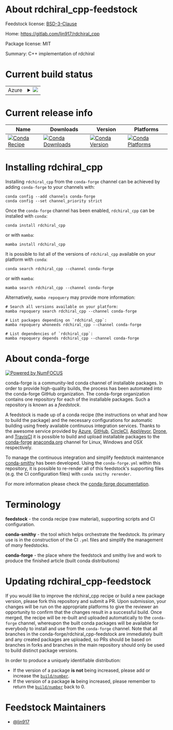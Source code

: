 About rdchiral_cpp-feedstock
============================

Feedstock license: [BSD-3-Clause](https://github.com/conda-forge/rdchiral_cpp-feedstock/blob/main/LICENSE.txt)

Home: https://gitlab.com/ljn917/rdchiral_cpp

Package license: MIT

Summary: C++ implementation of rdchiral

Current build status
====================


<table>
    
  <tr>
    <td>Azure</td>
    <td>
      <details>
        <summary>
          <a href="https://dev.azure.com/conda-forge/feedstock-builds/_build/latest?definitionId=14273&branchName=main">
            <img src="https://dev.azure.com/conda-forge/feedstock-builds/_apis/build/status/rdchiral_cpp-feedstock?branchName=main">
          </a>
        </summary>
        <table>
          <thead><tr><th>Variant</th><th>Status</th></tr></thead>
          <tbody><tr>
              <td>linux_64_python3.10.____cpython</td>
              <td>
                <a href="https://dev.azure.com/conda-forge/feedstock-builds/_build/latest?definitionId=14273&branchName=main">
                  <img src="https://dev.azure.com/conda-forge/feedstock-builds/_apis/build/status/rdchiral_cpp-feedstock?branchName=main&jobName=linux&configuration=linux%20linux_64_python3.10.____cpython" alt="variant">
                </a>
              </td>
            </tr><tr>
              <td>linux_64_python3.11.____cpython</td>
              <td>
                <a href="https://dev.azure.com/conda-forge/feedstock-builds/_build/latest?definitionId=14273&branchName=main">
                  <img src="https://dev.azure.com/conda-forge/feedstock-builds/_apis/build/status/rdchiral_cpp-feedstock?branchName=main&jobName=linux&configuration=linux%20linux_64_python3.11.____cpython" alt="variant">
                </a>
              </td>
            </tr><tr>
              <td>linux_64_python3.12.____cpython</td>
              <td>
                <a href="https://dev.azure.com/conda-forge/feedstock-builds/_build/latest?definitionId=14273&branchName=main">
                  <img src="https://dev.azure.com/conda-forge/feedstock-builds/_apis/build/status/rdchiral_cpp-feedstock?branchName=main&jobName=linux&configuration=linux%20linux_64_python3.12.____cpython" alt="variant">
                </a>
              </td>
            </tr><tr>
              <td>linux_64_python3.13.____cp313</td>
              <td>
                <a href="https://dev.azure.com/conda-forge/feedstock-builds/_build/latest?definitionId=14273&branchName=main">
                  <img src="https://dev.azure.com/conda-forge/feedstock-builds/_apis/build/status/rdchiral_cpp-feedstock?branchName=main&jobName=linux&configuration=linux%20linux_64_python3.13.____cp313" alt="variant">
                </a>
              </td>
            </tr><tr>
              <td>linux_64_python3.9.____cpython</td>
              <td>
                <a href="https://dev.azure.com/conda-forge/feedstock-builds/_build/latest?definitionId=14273&branchName=main">
                  <img src="https://dev.azure.com/conda-forge/feedstock-builds/_apis/build/status/rdchiral_cpp-feedstock?branchName=main&jobName=linux&configuration=linux%20linux_64_python3.9.____cpython" alt="variant">
                </a>
              </td>
            </tr><tr>
              <td>osx_64_python3.10.____cpython</td>
              <td>
                <a href="https://dev.azure.com/conda-forge/feedstock-builds/_build/latest?definitionId=14273&branchName=main">
                  <img src="https://dev.azure.com/conda-forge/feedstock-builds/_apis/build/status/rdchiral_cpp-feedstock?branchName=main&jobName=osx&configuration=osx%20osx_64_python3.10.____cpython" alt="variant">
                </a>
              </td>
            </tr><tr>
              <td>osx_64_python3.11.____cpython</td>
              <td>
                <a href="https://dev.azure.com/conda-forge/feedstock-builds/_build/latest?definitionId=14273&branchName=main">
                  <img src="https://dev.azure.com/conda-forge/feedstock-builds/_apis/build/status/rdchiral_cpp-feedstock?branchName=main&jobName=osx&configuration=osx%20osx_64_python3.11.____cpython" alt="variant">
                </a>
              </td>
            </tr><tr>
              <td>osx_64_python3.12.____cpython</td>
              <td>
                <a href="https://dev.azure.com/conda-forge/feedstock-builds/_build/latest?definitionId=14273&branchName=main">
                  <img src="https://dev.azure.com/conda-forge/feedstock-builds/_apis/build/status/rdchiral_cpp-feedstock?branchName=main&jobName=osx&configuration=osx%20osx_64_python3.12.____cpython" alt="variant">
                </a>
              </td>
            </tr><tr>
              <td>osx_64_python3.13.____cp313</td>
              <td>
                <a href="https://dev.azure.com/conda-forge/feedstock-builds/_build/latest?definitionId=14273&branchName=main">
                  <img src="https://dev.azure.com/conda-forge/feedstock-builds/_apis/build/status/rdchiral_cpp-feedstock?branchName=main&jobName=osx&configuration=osx%20osx_64_python3.13.____cp313" alt="variant">
                </a>
              </td>
            </tr><tr>
              <td>osx_64_python3.9.____cpython</td>
              <td>
                <a href="https://dev.azure.com/conda-forge/feedstock-builds/_build/latest?definitionId=14273&branchName=main">
                  <img src="https://dev.azure.com/conda-forge/feedstock-builds/_apis/build/status/rdchiral_cpp-feedstock?branchName=main&jobName=osx&configuration=osx%20osx_64_python3.9.____cpython" alt="variant">
                </a>
              </td>
            </tr>
          </tbody>
        </table>
      </details>
    </td>
  </tr>
</table>

Current release info
====================

| Name | Downloads | Version | Platforms |
| --- | --- | --- | --- |
| [![Conda Recipe](https://img.shields.io/badge/recipe-rdchiral_cpp-green.svg)](https://anaconda.org/conda-forge/rdchiral_cpp) | [![Conda Downloads](https://img.shields.io/conda/dn/conda-forge/rdchiral_cpp.svg)](https://anaconda.org/conda-forge/rdchiral_cpp) | [![Conda Version](https://img.shields.io/conda/vn/conda-forge/rdchiral_cpp.svg)](https://anaconda.org/conda-forge/rdchiral_cpp) | [![Conda Platforms](https://img.shields.io/conda/pn/conda-forge/rdchiral_cpp.svg)](https://anaconda.org/conda-forge/rdchiral_cpp) |

Installing rdchiral_cpp
=======================

Installing `rdchiral_cpp` from the `conda-forge` channel can be achieved by adding `conda-forge` to your channels with:

```
conda config --add channels conda-forge
conda config --set channel_priority strict
```

Once the `conda-forge` channel has been enabled, `rdchiral_cpp` can be installed with `conda`:

```
conda install rdchiral_cpp
```

or with `mamba`:

```
mamba install rdchiral_cpp
```

It is possible to list all of the versions of `rdchiral_cpp` available on your platform with `conda`:

```
conda search rdchiral_cpp --channel conda-forge
```

or with `mamba`:

```
mamba search rdchiral_cpp --channel conda-forge
```

Alternatively, `mamba repoquery` may provide more information:

```
# Search all versions available on your platform:
mamba repoquery search rdchiral_cpp --channel conda-forge

# List packages depending on `rdchiral_cpp`:
mamba repoquery whoneeds rdchiral_cpp --channel conda-forge

# List dependencies of `rdchiral_cpp`:
mamba repoquery depends rdchiral_cpp --channel conda-forge
```


About conda-forge
=================

[![Powered by
NumFOCUS](https://img.shields.io/badge/powered%20by-NumFOCUS-orange.svg?style=flat&colorA=E1523D&colorB=007D8A)](https://numfocus.org)

conda-forge is a community-led conda channel of installable packages.
In order to provide high-quality builds, the process has been automated into the
conda-forge GitHub organization. The conda-forge organization contains one repository
for each of the installable packages. Such a repository is known as a *feedstock*.

A feedstock is made up of a conda recipe (the instructions on what and how to build
the package) and the necessary configurations for automatic building using freely
available continuous integration services. Thanks to the awesome service provided by
[Azure](https://azure.microsoft.com/en-us/services/devops/), [GitHub](https://github.com/),
[CircleCI](https://circleci.com/), [AppVeyor](https://www.appveyor.com/),
[Drone](https://cloud.drone.io/welcome), and [TravisCI](https://travis-ci.com/)
it is possible to build and upload installable packages to the
[conda-forge](https://anaconda.org/conda-forge) [anaconda.org](https://anaconda.org/)
channel for Linux, Windows and OSX respectively.

To manage the continuous integration and simplify feedstock maintenance
[conda-smithy](https://github.com/conda-forge/conda-smithy) has been developed.
Using the ``conda-forge.yml`` within this repository, it is possible to re-render all of
this feedstock's supporting files (e.g. the CI configuration files) with ``conda smithy rerender``.

For more information please check the [conda-forge documentation](https://conda-forge.org/docs/).

Terminology
===========

**feedstock** - the conda recipe (raw material), supporting scripts and CI configuration.

**conda-smithy** - the tool which helps orchestrate the feedstock.
                   Its primary use is in the construction of the CI ``.yml`` files
                   and simplify the management of *many* feedstocks.

**conda-forge** - the place where the feedstock and smithy live and work to
                  produce the finished article (built conda distributions)


Updating rdchiral_cpp-feedstock
===============================

If you would like to improve the rdchiral_cpp recipe or build a new
package version, please fork this repository and submit a PR. Upon submission,
your changes will be run on the appropriate platforms to give the reviewer an
opportunity to confirm that the changes result in a successful build. Once
merged, the recipe will be re-built and uploaded automatically to the
`conda-forge` channel, whereupon the built conda packages will be available for
everybody to install and use from the `conda-forge` channel.
Note that all branches in the conda-forge/rdchiral_cpp-feedstock are
immediately built and any created packages are uploaded, so PRs should be based
on branches in forks and branches in the main repository should only be used to
build distinct package versions.

In order to produce a uniquely identifiable distribution:
 * If the version of a package **is not** being increased, please add or increase
   the [``build/number``](https://docs.conda.io/projects/conda-build/en/latest/resources/define-metadata.html#build-number-and-string).
 * If the version of a package **is** being increased, please remember to return
   the [``build/number``](https://docs.conda.io/projects/conda-build/en/latest/resources/define-metadata.html#build-number-and-string)
   back to 0.

Feedstock Maintainers
=====================

* [@ljn917](https://github.com/ljn917/)

